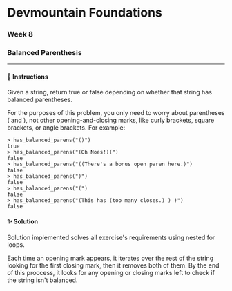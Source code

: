 # Devmountain Foundations
### Week 8
### Balanced Parenthesis

---

#### :dart: Instructions
Given a string, return true or false depending on whether that string has balanced parentheses.

For the purposes of this problem, you only need to worry about parentheses ( and ), not other opening-and-closing marks, like curly brackets, square brackets, or angle brackets. For example:

```
> has_balanced_parens("()")
true
> has_balanced_parens("(Oh Noes!)(")
false
> has_balanced_parens("((There's a bonus open paren here.)")
false
> has_balanced_parens(")")
false
> has_balanced_parens("(")
false
> has_balanced_parens("(This has (too many closes.) ) )")
false
```

#### :sparkles: Solution
Solution implemented solves all exercise's requirements using nested for loops.

Each time an opening mark appears, it iterates over the rest of the string looking for the first closing mark, then it removes both of them. By the end of this proccess, it looks for any opening or closing marks left to check if the string isn't balanced.
